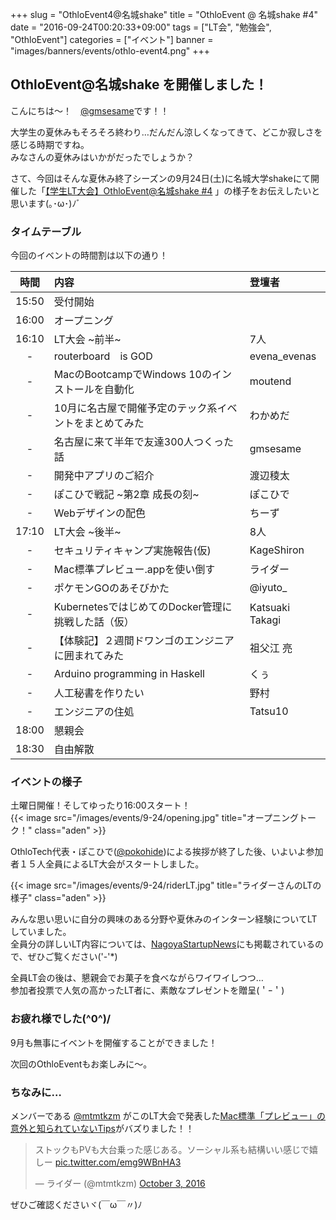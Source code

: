 +++
slug = "OthloEvent4@名城shake"
title = "OthloEvent @ 名城shake #4"
date = "2016-09-24T00:20:33+09:00"
tags = ["LT会", "勉強会", "OthloEvent"]
categories = ["イベント"]
banner = "images/banners/events/othlo-event4.png"
+++

## OthloEvent@名城shake を開催しました！

こんにちは〜！　[@gmsesame](https://twitter.com/gmsesame)です！！

大学生の夏休みもそろそろ終わり…だんだん涼しくなってきて、どこか寂しさを感じる時期ですね。<br/>
みなさんの夏休みはいかがだったでしょうか？

さて、今回はそんな夏休み終了シーズンの9月24日(土)に名城大学shakeにて開催した「[【学生LT大会】OthloEvent@名城shake #4](http://othlotech.connpass.com/event/38183/ "【学生LT大会】OthloEvent@名城shake #4")
」の様子をお伝えしたいと思います(｡･ω･)ﾉﾞ


### タイムテーブル

今回のイベントの時間割は以下の通り！

|時間|内容|登壇者|
|:-----:|:-----|:-----|
|15:50|受付開始||
|16:00|オープニング||
|16:10|LT大会 ~前半~ |7人||
|-|routerboard　is GOD|evena_evenas|
|-|MacのBootcampでWindows 10のインストールを自動化|moutend|
|-|10月に名古屋で開催予定のテック系イベントをまとめてみた|わかめだ|
|-|名古屋に来て半年で友達300人つくった話|gmsesame|
|-|開発中アプリのご紹介|渡辺稜太|
|-|ぽこひで戦記 ~第2章 成長の刻~|ぽこひで|
|-|Webデザインの配色|ちーず|
|17:10|LT大会 ~後半~ |8人|
|-|セキュリティキャンプ実施報告(仮)|KageShiron|
|-|Mac標準プレビュー.appを使い倒す|ライダー|
|-|ポケモンGOのあそびかた|@iyuto_|
|-|KubernetesではじめてのDocker管理に挑戦した話（仮）|Katsuaki Takagi|
|-|【体験記】２週間ドワンゴのエンジニアに囲まれてみた|祖父江 亮|
|-|Arduino programming in Haskell |くぅ|
|-|人工秘書を作りたい|野村|
|-|エンジニアの住処|Tatsu10|
|18:00|懇親会||
|18:30|自由解散||



### イベントの様子
土曜日開催！そしてゆったり16:00スタート！<br/>
{{< image src="/images/events/9-24/opening.jpg" title="オープニングトーク！" class="aden" >}}

OthloTech代表・ぽこひで([@pokohide](https://twitter.com/hyde141421356))による挨拶が終了した後、いよいよ参加者１５人全員によるLT大会がスタートしました。

{{< image src="/images/events/9-24/riderLT.jpg" title="ライダーさんのLTの様子" class="aden" >}}

みんな思い思いに自分の興味のある分野や夏休みのインターン経験についてLTしていました。<br/>
 全員分の詳しいLT内容については、[NagoyaStartupNews](https://nagoyastartupnews.com/%E6%9D%B1%E6%B5%B7%E3%81%AE%E5%AD%A6%E7%94%9F%E3%82%AF%E3%83%AA%E3%82%A8%E3%82%A4%E3%83%86%E3%82%A3%E3%83%96%E9%9B%86%E5%9B%A3%E3%81%8C%E3%82%A2%E3%83%84%E3%81%84-othlotech-%E3%81%AE%E5%AD%A6%E7%94%9Flt%E5%A4%A7%E4%BC%9A-%E5%90%8D%E5%9F%8Eshake-%E3%83%AC%E3%83%9D%E3%83%BC%E3%83%88-b1cf7ba0c2fa#.ys0ig8e2j "参加者全員登壇！？OthloTech主催の学生LT大会@名城shake レポート -NagoyaStartupNews")にも掲載されているので、ぜひご覧ください('-'*)


全員LT会の後は、懇親会でお菓子を食べながらワイワイしつつ…<br/>
参加者投票で人気の高かったLT者に、素敵なプレゼントを贈呈(＇ｰ＇) 


### お疲れ様でした(^0^)/
9月も無事にイベントを開催することができました！<br/>

次回のOthloEventもお楽しみに〜。


### ちなみに…
メンバーである [@mtmtkzm](https://twitter.com/mtmtkzm) がこのLT大会で発表した[Mac標準「プレビュー」の意外と知られていないTips](http://qiita.com/mtmtkzm/items/160d5bac95d4d4aaea0e "Mac標準「プレビュー」の意外と知られていないTips")がバズりました！！
<br/>

<blockquote class="twitter-tweet" data-lang="en"><p lang="ja" dir="ltr">ストックもPVも大台乗った感じある。ソーシャル系も結構いい感じで嬉しー <a href="https://t.co/emg9WBnHA3">pic.twitter.com/emg9WBnHA3</a></p>&mdash; ライダー (@mtmtkzm) <a href="https://twitter.com/mtmtkzm/status/782977260135428096">October 3, 2016</a></blockquote>
<script async src="//platform.twitter.com/widgets.js" charset="utf-8"></script>

ぜひご確認くださいヾ(￣ω￣〃)ﾉ



